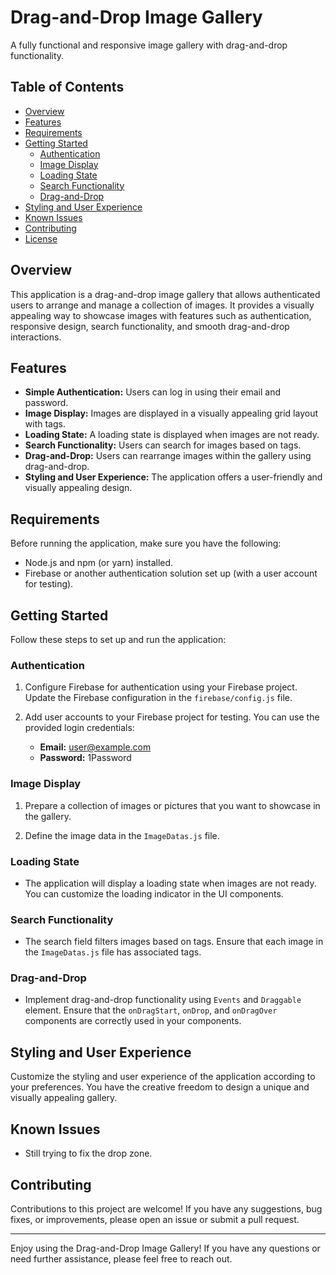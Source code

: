 # Drag-and-Drop Image Gallery

A fully functional and responsive image gallery with drag-and-drop functionality.

## Table of Contents

- [Overview](#overview)
- [Features](#features)
- [Requirements](#requirements)
- [Getting Started](#getting-started)
  - [Authentication](#authentication)
  - [Image Display](#image-display)
  - [Loading State](#loading-state)
  - [Search Functionality](#search-functionality)
  - [Drag-and-Drop](#drag-and-drop)
- [Styling and User Experience](#styling-and-user-experience)
- [Known Issues](#known-issues)
- [Contributing](#contributing)
- [License](#license)

## Overview

This application is a drag-and-drop image gallery that allows authenticated users to arrange and manage a collection of images. It provides a visually appealing way to showcase images with features such as authentication, responsive design, search functionality, and smooth drag-and-drop interactions.

## Features

- **Simple Authentication:** Users can log in using their email and password.
- **Image Display:** Images are displayed in a visually appealing grid layout with tags.
- **Loading State:** A loading state is displayed when images are not ready.
- **Search Functionality:** Users can search for images based on tags.
- **Drag-and-Drop:** Users can rearrange images within the gallery using drag-and-drop.
- **Styling and User Experience:** The application offers a user-friendly and visually appealing design.

## Requirements

Before running the application, make sure you have the following:

- Node.js and npm (or yarn) installed.
- Firebase or another authentication solution set up (with a user account for testing).

## Getting Started

Follow these steps to set up and run the application:

### Authentication

1. Configure Firebase for authentication using your Firebase project. Update the Firebase configuration in the `firebase/config.js` file.

2. Add user accounts to your Firebase project for testing. You can use the provided login credentials:
   - **Email:** user@example.com
   - **Password:** 1Password

### Image Display

1. Prepare a collection of images or pictures that you want to showcase in the gallery.

2. Define the image data in the `ImageDatas.js` file.

### Loading State

- The application will display a loading state when images are not ready. You can customize the loading indicator in the UI components.

### Search Functionality

- The search field filters images based on tags. Ensure that each image in the `ImageDatas.js` file has associated tags.

### Drag-and-Drop

- Implement drag-and-drop functionality using `Events` and `Draggable` element. Ensure that the `onDragStart`, `onDrop`, and `onDragOver` components are correctly used in your components.

## Styling and User Experience

Customize the styling and user experience of the application according to your preferences. You have the creative freedom to design a unique and visually appealing gallery.

## Known Issues

- Still trying to fix the drop zone.

## Contributing

Contributions to this project are welcome! If you have any suggestions, bug fixes, or improvements, please open an issue or submit a pull request.

---

Enjoy using the Drag-and-Drop Image Gallery! If you have any questions or need further assistance, please feel free to reach out.
